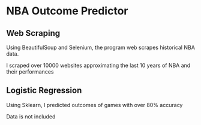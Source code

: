 # NBA Outcome Predictor

## Web Scraping
Using BeautifulSoup and Selenium, the program web scrapes historical NBA data.

I scraped over 10000 websites approximating the last 10 years of NBA and their performances

## Logistic Regression

Using Sklearn, I predicted outcomes of games with over 80% accuracy

Data is not included

